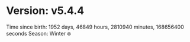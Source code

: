 # Version: v5.4.4
Time since birth: 1952 days, 46849 hours, 2810940 minutes, 168656400 seconds
Season: Winter ❄️
